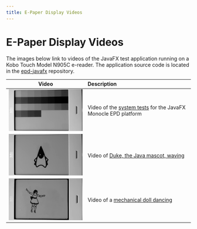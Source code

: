 ```yaml
---
title: E-Paper Display Videos
---
```


# E-Paper Display Videos

The images below link to videos of the JavaFX test application running on a Kobo Touch Model N905C e-reader. The application source code is located in the [epd-javafx](https://github.com/jgneff/epd-javafx) repository.

| Video | Description |
|-------|:------------|
| [![EPD System Tests](images/test-2019-03-22-180.png)](test.html) | Video of the [system tests](test.html "System Tests") for the JavaFX Monocle EPD platform |
| [![Duke Waving](images/duke-2019-03-22-180.png)](duke.html) | Video of [Duke, the Java mascot, waving](duke.html "Duke Waving") |
| [![Doll Dancing](images/doll-2019-03-30-180.png)](doll.html) | Video of a [mechanical doll dancing](doll.html "Doll Dancing") |
